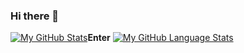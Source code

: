 ### Hi there 👋
[![My GitHub Stats](https://github-readme-stats.vercel.app/api/?username=jessadakronb&count_private=true&theme=react&showicons=true)]()**Enter**
[![My GitHub Language Stats](https://github-readme-stats.vercel.app/api/top-langs/?username=jessadakronb&langs_count=5&theme=react)]()
